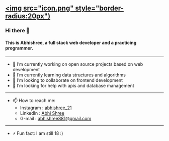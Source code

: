 [<img src="icon.png" style="border-radius:20px")](https://www.linkedin.com/in/abhi-shree-451394201)
---
### Hi there 👋
#### This is Abhishree, a full stack web developer and a practicing programmer.

<!--
**Abhishree881/Abhishree881** is a ✨ _special_ ✨ repository because its `README.md` (this file) appears on your GitHub profile.

Here are some ideas to get you started:
-->
---
- 🔭 I’m currently working on open source projects based on web development
- 🌱 I’m currently learning data structures and algorithms
- 👯 I’m looking to collaborate on frontend development
- 🤔 I’m looking for help with apis and database management
---
- 📫 How to reach me:
   - Instagram : [abhishree_21](https://www.instagram.com/abhishree_21/)
   - LinkedIn : [Abhi Shree](https://www.linkedin.com/in/abhi-shree-451394201)
   - G-mail : abhishree881@gmail.com
---
- ⚡ Fun fact: I am still 18 :)


